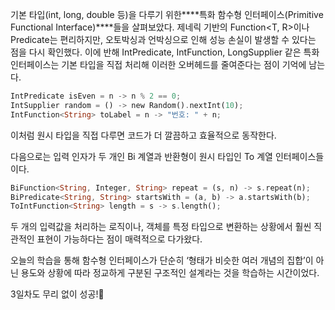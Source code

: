 기본 타입(int, long, double 등)을 다루기 위한****특화 함수형 인터페이스(Primitive Functional Interface)****들을 살펴보았다. 제네릭 기반의 Function<T, R>이나 Predicate<T>는 편리하지만, 오토박싱과 언박싱으로 인해 성능 손실이 발생할 수 있다는 점을 다시 확인했다. 이에 반해 IntPredicate, IntFunction, LongSupplier 같은 특화 인터페이스는 기본 타입을 직접 처리해 이러한 오버헤드를 줄여준다는 점이 기억에 남는다.

```rust
IntPredicate isEven = n -> n % 2 == 0;
IntSupplier random = () -> new Random().nextInt(10);
IntFunction<String> toLabel = n -> "번호: " + n;
```

이처럼 원시 타입을 직접 다루면 코드가 더 깔끔하고 효율적으로 동작한다.

다음으로는 입력 인자가 두 개인 Bi 계열과 반환형이 원시 타입인 To 계열 인터페이스들이다.

```rust
BiFunction<String, Integer, String> repeat = (s, n) -> s.repeat(n);
BiPredicate<String, String> startsWith = (a, b) -> a.startsWith(b);
ToIntFunction<String> length = s -> s.length();
```

두 개의 입력값을 처리하는 로직이나, 객체를 특정 타입으로 변환하는 상황에서 훨씬 직관적인 표현이 가능하다는 점이 매력적으로 다가왔다.

오늘의 학습을 통해 함수형 인터페이스가 단순히 ‘형태가 비슷한 여러 개념의 집합’이 아닌 용도와 상황에 따라 정교하게 구분된 구조적인 설계라는 것을 학습하는 시간이었다.

3일차도 무리 없이 성공!🚀